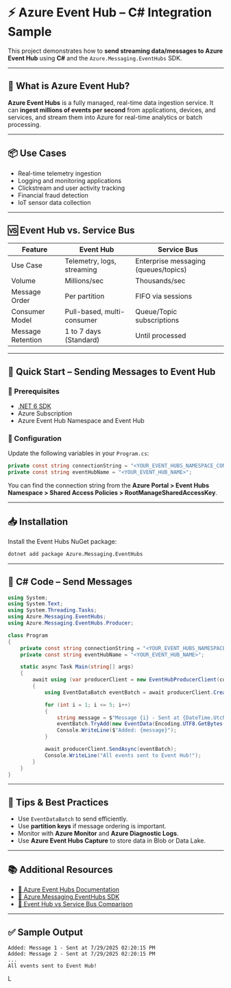 
# ⚡ Azure Event Hub – C# Integration Sample

This project demonstrates how to **send streaming data/messages to Azure Event Hub** using **C#** and the `Azure.Messaging.EventHubs` SDK.

---

## 📘 What is Azure Event Hub?

**Azure Event Hubs** is a fully managed, real-time data ingestion service. It can **ingest millions of events per second** from applications, devices, and services, and stream them into Azure for real-time analytics or batch processing.

---

## 📦 Use Cases

- Real-time telemetry ingestion
- Logging and monitoring applications
- Clickstream and user activity tracking
- Financial fraud detection
- IoT sensor data collection

---

## 🆚 Event Hub vs. Service Bus

| Feature             | **Event Hub**                       | **Service Bus**                     |
|---------------------|-------------------------------------|-------------------------------------|
| Use Case            | Telemetry, logs, streaming          | Enterprise messaging (queues/topics) |
| Volume              | Millions/sec                        | Thousands/sec                       |
| Message Order       | Per partition                       | FIFO via sessions                   |
| Consumer Model      | Pull-based, multi-consumer          | Queue/Topic subscriptions           |
| Message Retention   | 1 to 7 days (Standard)               | Until processed                     |

---

## 🚀 Quick Start – Sending Messages to Event Hub

### 🔧 Prerequisites

- [.NET 6 SDK](https://dotnet.microsoft.com/)
- Azure Subscription
- Azure Event Hub Namespace and Event Hub

### 🔑 Configuration

Update the following variables in your `Program.cs`:

```csharp
private const string connectionString = "<YOUR_EVENT_HUBS_NAMESPACE_CONNECTION_STRING>";
private const string eventHubName = "<YOUR_EVENT_HUB_NAME>";
````

You can find the connection string from the **Azure Portal > Event Hubs Namespace > Shared Access Policies > RootManageSharedAccessKey**.

---

## 📥 Installation

Install the Event Hubs NuGet package:

```bash
dotnet add package Azure.Messaging.EventHubs
```

---

## 🧪 C# Code – Send Messages

```csharp
using System;
using System.Text;
using System.Threading.Tasks;
using Azure.Messaging.EventHubs;
using Azure.Messaging.EventHubs.Producer;

class Program
{
    private const string connectionString = "<YOUR_EVENT_HUBS_NAMESPACE_CONNECTION_STRING>";
    private const string eventHubName = "<YOUR_EVENT_HUB_NAME>";

    static async Task Main(string[] args)
    {
        await using (var producerClient = new EventHubProducerClient(connectionString, eventHubName))
        {
            using EventDataBatch eventBatch = await producerClient.CreateBatchAsync();

            for (int i = 1; i <= 5; i++)
            {
                string message = $"Message {i} - Sent at {DateTime.UtcNow}";
                eventBatch.TryAdd(new EventData(Encoding.UTF8.GetBytes(message)));
                Console.WriteLine($"Added: {message}");
            }

            await producerClient.SendAsync(eventBatch);
            Console.WriteLine("All events sent to Event Hub!");
        }
    }
}
```

---

## 🧠 Tips & Best Practices

* Use `EventDataBatch` to send efficiently.
* Use **partition keys** if message ordering is important.
* Monitor with **Azure Monitor** and **Azure Diagnostic Logs**.
* Use **Azure Event Hubs Capture** to store data in Blob or Data Lake.

---

## 📚 Additional Resources

* [🔗 Azure Event Hubs Documentation](https://learn.microsoft.com/en-us/azure/event-hubs/)
* [🔗 Azure.Messaging.EventHubs SDK](https://www.nuget.org/packages/Azure.Messaging.EventHubs/)
* [🔗 Event Hub vs Service Bus Comparison](https://learn.microsoft.com/en-us/azure/event-grid/compare-messaging-services)

---

## ✅ Sample Output

```
Added: Message 1 - Sent at 7/29/2025 02:20:15 PM
Added: Message 2 - Sent at 7/29/2025 02:20:15 PM
...
All events sent to Event Hub!
```




L
